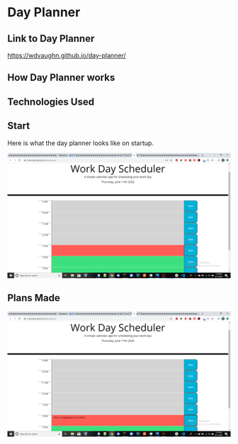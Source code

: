 # Day Planner
## Link to Day Planner
https://wdvaughn.github.io/day-planner/

## How Day Planner works

## Technologies Used

## Start
Here is what the day planner looks like on startup.

![image](./Blank-Day-Planner.png)

## Plans Made


![image](./Day-Planner-in-Use.png)
